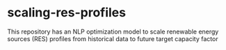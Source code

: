 # scaling-res-profiles
This repository has an NLP optimization model to scale renewable energy sources (RES) profiles from historical data to future target capacity factor
